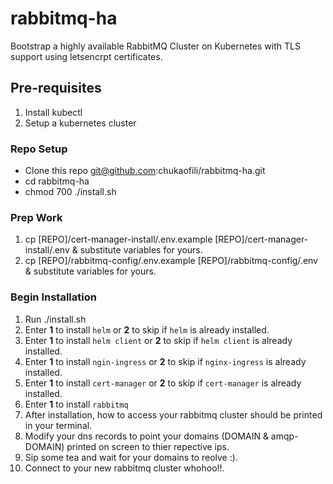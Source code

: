 # rabbitmq-ha

Bootstrap a highly available RabbitMQ Cluster on Kubernetes with TLS support using letsencrpt certificates.

## Pre-requisites

1. Install kubectl
2. Setup a kubernetes cluster

### Repo Setup

* Clone this repo git@github.com:chukaofili/rabbitmq-ha.git
* cd rabbitmq-ha
* chmod 700 ./install.sh

### Prep Work

1. cp [REPO]/cert-manager-install/.env.example [REPO]/cert-manager-install/.env & substitute variables for yours.
2. cp [REPO]/rabbitmq-config/.env.example [REPO]/rabbitmq-config/.env & substitute variables for yours.

### Begin Installation

1. Run ./install.sh
2. Enter **1** to install `helm` or **2** to skip if `helm` is already installed.
3. Enter **1** to install `helm client` or **2** to skip if `helm client` is already installed.
4. Enter **1** to install `ngin-ingress` or **2** to skip if `nginx-ingress` is already installed.
5. Enter **1** to install `cert-manager` or **2** to skip if `cert-manager` is already installed.
6. Enter **1** to install `rabbitmq`
7. After installation, how to access your rabbitmq cluster should be printed in your terminal.
8. Modify your dns records to point your domains (DOMAIN & amqp-DOMAIN) printed on screen to thier repective ips.
9. Sip some tea and wait for your domains to reolve :).
10. Connect to your new rabbitmq cluster whohoo!!.